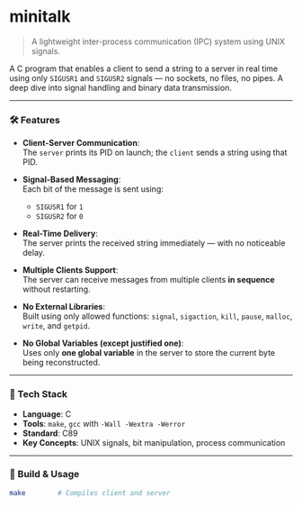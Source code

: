 # minitalk

> A lightweight inter-process communication (IPC) system using UNIX signals.

A C program that enables a client to send a string to a server in real time using only `SIGUSR1` and `SIGUSR2` signals — no sockets, no files, no pipes. A deep dive into signal handling and binary data transmission.

---

### 🛠️ Features

- **Client-Server Communication**:  
  The `server` prints its PID on launch; the `client` sends a string using that PID.

- **Signal-Based Messaging**:  
  Each bit of the message is sent using:
  - `SIGUSR1` for `1`
  - `SIGUSR2` for `0`

- **Real-Time Delivery**:  
  The server prints the received string immediately — with no noticeable delay.

- **Multiple Clients Support**:  
  The server can receive messages from multiple clients **in sequence** without restarting.

- **No External Libraries**:  
  Built using only allowed functions: `signal`, `sigaction`, `kill`, `pause`, `malloc`, `write`, and `getpid`.

- **No Global Variables (except justified one)**:  
  Uses only **one global variable** in the server to store the current byte being reconstructed.

---

### 🧰 Tech Stack
- **Language**: C
- **Tools**: `make`, `gcc` with `-Wall -Wextra -Werror`
- **Standard**: C89
- **Key Concepts**: UNIX signals, bit manipulation, process communication

---

### 📂 Build & Usage

```bash
make        # Compiles client and server
